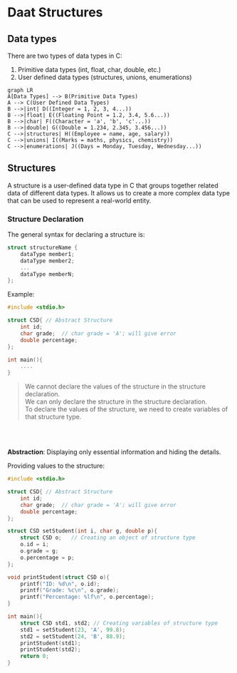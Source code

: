 # Daat Structures

## Data types

There are two types of data types in C:
1. Primitive data types (int, float, char, double, etc.)
2. User defined data types (structures, unions, enumerations)

```mermaid  
graph LR
A[Data Types] --> B(Primitive Data Types)
A --> C(User Defined Data Types)
B -->|int| D((Integer = 1, 2, 3, 4...))
B -->|float| E((Floating Point = 1.2, 3.4, 5.6...))
B -->|char| F((Character = 'a', 'b', 'c'...))
B -->|double| G((Double = 1.234, 2.345, 3.456...))
C -->|structures| H((Employee = name, age, salary))
C -->|unions| I((Marks = maths, physics, chemistry))
C -->|enumerations| J((Days = Monday, Tuesday, Wednesday...))
```

## Structures
A structure is a user-defined data type in C that groups together related data of different data types. It allows us to create a more complex data type that can be used to represent a real-world entity.

### Structure Declaration
The general syntax for declaring a structure is:

```c
struct structureName {
    dataType member1;
    dataType member2;
    ...
    dataType memberN;
};
```

Example:

```c
#include <stdio.h>

struct CSD{ // Abstract Structure
    int id;
    char grade;  // char grade = 'A'; will give error
    double percentage;
};

int main(){
    ....
}
```

> We cannot declare the values of the structure in the structure declaration.  
> We can only declare the structure in the structure declaration.  
> To declare the values of the structure, we need to create variables of that structure type.
<br>
<br>

**Abstraction**: Displaying only essential information and hiding the details.


Providing values to the structure:

```c
#include <stdio.h>

struct CSD{ // Abstract Structure
    int id;
    char grade;  // char grade = 'A'; will give error
    double percentage;
};

struct CSD setStudent(int i, char g, double p){
    struct CSD o;   // Creating an object of structure type
    o.id = i;
    o.grade = g;
    o.percentage = p;
};

void printStudent(struct CSD o){
    printf("ID: %d\n", o.id);
    printf("Grade: %c\n", o.grade);
    printf("Percentage: %lf\n", o.percentage);
}

int main(){
    struct CSD std1, std2; // Creating variables of structure type
    std1 = setStudent(23, 'A', 99.8);
    std2 = setStudent(24, 'B', 88.9);
    printStudent(std1);
    printStudent(std2);
    return 0;
}